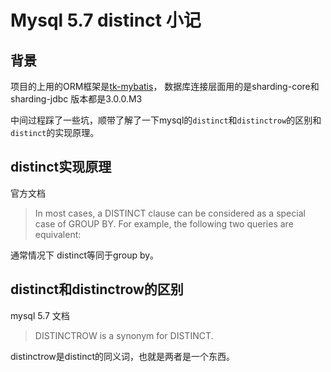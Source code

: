 # Mysql 5.7 distinct 小记

## 背景

项目的上用的ORM框架是[tk-mybatis](https://github.com/abel533/Mapper)， 数据库连接层面用的是sharding-core和sharding-jdbc 版本都是3.0.0.M3

中间过程踩了一些坑，顺带了解了一下mysql的`distinct`和`distinctrow`的区别和`distinct`的实现原理。

## distinct实现原理

官方文档

> In most cases, a DISTINCT clause can be considered as a special case of GROUP BY. For example, the following two queries are equivalent:

通常情况下 distinct等同于group by。

## distinct和distinctrow的区别

mysql 5.7 文档

> DISTINCTROW is a synonym for DISTINCT.

distinctrow是distinct的同义词，也就是两者是一个东西。
